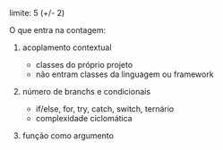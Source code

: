 limite: 5 (+/- 2)

O que entra na contagem:
1. acoplamento contextual 
   - classes do próprio projeto 
   - não entram classes da linguagem ou framework

2. número de branchs e condicionais
    - if/else, for, try, catch, switch, ternário
   - complexidade ciclomática

3. função como argumento